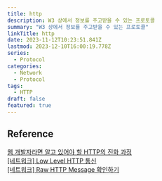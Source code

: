 ```yaml
---
title: http
description: W3 상에서 정보를 주고받을 수 있는 프로토콜
summary: "W3 상에서 정보를 주고받을 수 있는 프로토콜"
linkTitle: http
date: 2023-11-12T10:23:51.841Z
lastmod: 2023-12-10T16:00:19.778Z
series:
  - Protocol
categories:
  - Network
  - Protocol  
tags:
  - HTTP  
draft: false
featured: true
---
```


## Reference

[웹 개발자라면 알고 있어야 할 HTTP의 진화 과정](https://yozm.wishket.com/magazine/detail/1686/)  
[[네트워크] Low Level HTTP 통신](https://devocean.sk.com/experts/techBoardDetail.do?ID=163937&boardType=experts)  
[[네트워크] Raw HTTP Message 확인하기](https://devocean.sk.com/experts/techBoardDetail.do?ID=165318&boardType=experts)
